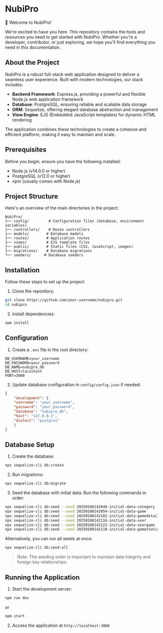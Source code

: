 # NubiPro

👋 Welcome to NubiPro!

We're excited to have you here. This repository contains the tools and resources you need to get started with NubiPro. Whether you're a developer, contributor, or just exploring, we hope you'll find everything you need in this documentation.

## About the Project

NubiPro is a robust full-stack web application designed to deliver a seamless user experience. Built with modern technologies, our stack includes:

- **Backend Framework**: Express.js, providing a powerful and flexible Node.js web application framework
- **Database**: PostgreSQL, ensuring reliable and scalable data storage
- **ORM**: Sequelize, offering elegant database abstraction and management
- **View Engine**: EJS (Embedded JavaScript templates) for dynamic HTML rendering

The application combines these technologies to create a cohesive and efficient platform, making it easy to maintain and scale.

## Prerequisites

Before you begin, ensure you have the following installed:
- Node.js (v14.0.0 or higher)
- PostgreSQL (v12.0 or higher)
- npm (usually comes with Node.js)

## Project Structure

Here's an overview of the main directories in the project:
```
NubiPro/
├── config/         # Configuration files (database, environment variables)
├── controllers/    # Route controllers
├── models/        # Database models
├── routes/        # Application routes
├── views/         # EJS template files
├── public/        # Static files (CSS, JavaScript, images)
├── migrations/    # Database migrations
└── seeders/      # Database seeders
```

## Installation

Follow these steps to set up the project:

1. Clone the repository:
```bash
git clone https://github.com/your-username/nubipro.git
cd nubipro
```

2. Install dependencies:
```bash
npm install
```

## Configuration

1. Create a `.env` file in the root directory:
```
DB_USERNAME=your_username
DB_PASSWORD=your_password
DB_NAME=nubipro_db
DB_HOST=localhost
PORT=3000
```

2. Update database configuration in `config/config.json` if needed:
```json
{
    "development": {
    "username": "your_username",
    "password": "your_password",
    "database": "nubipro_db",
    "host": "127.0.0.1",
    "dialect": "postgres"
    }
}
```

## Database Setup

1. Create the database:
```bash
npx sequelize-cli db:create
```

2. Run migrations:
```bash
npx sequelize-cli db:migrate
```

3. Seed the database with initial data:
Run the following commands in order:

```bash
npx sequelize-cli db:seed --seed 20250108142048-initial-data-category
npx sequelize-cli db:seed --seed 20250108142054-initial-data-game
npx sequelize-cli db:seed --seed 20250108142102-initial-data-gamedetails
npx sequelize-cli db:seed --seed 20250108142116-initial-data-user
npx sequelize-cli db:seed --seed 20250108142122-initial-data-usergame
npx sequelize-cli db:seed --seed 20250108142110-initial-data-gamestatistic
```

Alternatively, you can run all seeds at once:
```bash
npx sequelize-cli db:seed:all
```

> Note: The seeding order is important to maintain data integrity and foreign key relationships.

## Running the Application

1. Start the development server:
```bash
npm run dev
```
or
```bash
npm start
```

2. Access the application at `http://localhost:3000`
